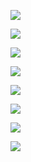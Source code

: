![](https://yesterday-1258645231.cos.ap-shanghai.myqcloud.com/Travelling/2019-03/001.jpg)

![](https://yesterday-1258645231.cos.ap-shanghai.myqcloud.com/Travelling/2019-03/002.jpg)

![](https://yesterday-1258645231.cos.ap-shanghai.myqcloud.com/Travelling/2019-03/003.jpg)

![](https://yesterday-1258645231.cos.ap-shanghai.myqcloud.com/Travelling/2019-03/004.jpg)

![](https://yesterday-1258645231.cos.ap-shanghai.myqcloud.com/Travelling/2019-03/005.jpg)

![](https://yesterday-1258645231.cos.ap-shanghai.myqcloud.com/Travelling/2019-03/006.jpg)

![](https://yesterday-1258645231.cos.ap-shanghai.myqcloud.com/Travelling/2019-03/007.jpg)

![](https://yesterday-1258645231.cos.ap-shanghai.myqcloud.com/Travelling/2019-03/008.jpg)
